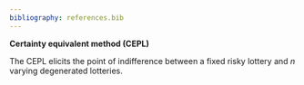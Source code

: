 ```yaml
---
bibliography: references.bib
---
```

**Certainty equivalent method (CEPL)** 

The CEPL elicits the point of indifference between a fixed risky lottery and *n* varying degenerated lotteries.
